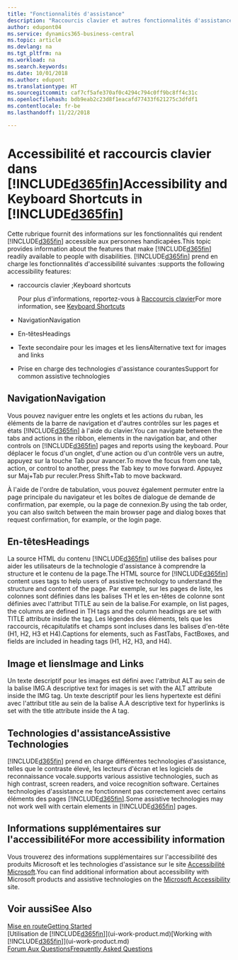 ```yaml
---
title: "Fonctionnalités d'assistance"
description: "Raccourcis clavier et autres fonctionnalités d'assistance."
author: edupont04
ms.service: dynamics365-business-central
ms.topic: article
ms.devlang: na
ms.tgt_pltfrm: na
ms.workload: na
ms.search.keywords: 
ms.date: 10/01/2018
ms.author: edupont
ms.translationtype: HT
ms.sourcegitcommit: caf7cf5afe370af0c4294c794c0ff9bc8ff4c31c
ms.openlocfilehash: bdb9eab2c23d8f1eacafd77433f621275c3dfdf1
ms.contentlocale: fr-be
ms.lasthandoff: 11/22/2018

---
```

# <a name="accessibility-and-keyboard-shortcuts-in-included365finincludesd365finmdmd"></a><span data-ttu-id="2f4b0-103">Accessibilité et raccourcis clavier dans [!INCLUDE[d365fin](includes/d365fin_md.md)]</span><span class="sxs-lookup"><span data-stu-id="2f4b0-103">Accessibility and Keyboard Shortcuts in [!INCLUDE[d365fin](includes/d365fin_md.md)]</span></span>
<span data-ttu-id="2f4b0-104">Cette rubrique fournit des informations sur les fonctionnalités qui rendent [!INCLUDE[d365fin](includes/d365fin_md.md)] accessible aux personnes handicapées.</span><span class="sxs-lookup"><span data-stu-id="2f4b0-104">This topic provides information about the features that make [!INCLUDE[d365fin](includes/d365fin_md.md)] readily available to people with disabilities.</span></span> [!INCLUDE[d365fin](includes/d365fin_md.md)] <span data-ttu-id="2f4b0-105">prend en charge les fonctionnalités d'accessibilité suivantes :</span><span class="sxs-lookup"><span data-stu-id="2f4b0-105">supports the following accessibility features:</span></span>  

-   <span data-ttu-id="2f4b0-106">raccourcis clavier ;</span><span class="sxs-lookup"><span data-stu-id="2f4b0-106">Keyboard shortcuts</span></span>

    <span data-ttu-id="2f4b0-107">Pour plus d'informations, reportez-vous à [Raccourcis clavier](keyboard-shortcuts.md)</span><span class="sxs-lookup"><span data-stu-id="2f4b0-107">For more information, see [Keyboard Shortcuts](keyboard-shortcuts.md)</span></span>

-   <span data-ttu-id="2f4b0-108">Navigation</span><span class="sxs-lookup"><span data-stu-id="2f4b0-108">Navigation</span></span>  

-   <span data-ttu-id="2f4b0-109">En-têtes</span><span class="sxs-lookup"><span data-stu-id="2f4b0-109">Headings</span></span>  

-   <span data-ttu-id="2f4b0-110">Texte secondaire pour les images et les liens</span><span class="sxs-lookup"><span data-stu-id="2f4b0-110">Alternative text for images and links</span></span>  

-   <span data-ttu-id="2f4b0-111">Prise en charge des technologies d'assistance courantes</span><span class="sxs-lookup"><span data-stu-id="2f4b0-111">Support for common assistive technologies</span></span>  

<!-- moved to separate article
##  <a name="Keyboard"></a> Keyboard Shortcuts in the browser
 [!INCLUDE[d365fin](includes/d365fin_md.md)] supports the keyboard shortcuts that are supported by most web browsers. The keyboard shortcuts described here refer to the U.S. keyboard layout. The layout of the keys on other keyboards may not correspond exactly to the keys on a U.S. keyboard.  

|To do this|Press|  
|----------------|-----------|  
|To move focus to the next or previous control or element on a page, such as buttons, fields, or items in a list.|Tab, Shift+Tab|  
|To enable or access the element or control that is in focus.|Enter|  
|To scroll items up and down in a list.|Up Arrow, Down Arrow|  
|To scroll columns of an item left and right in a list.|Left Arrow, Right Arrow|  
|To open a drop-down list or look up a value for a field.|Alt+Down Arrow|  
|To move focus to the next element outside the list.|Ctrl + Enter|  
|To see the transactions that resulted in a calculated value in a field.|Alt+Right Arrow|  

-->

##  <a name="Navigation"></a> <span data-ttu-id="2f4b0-112">Navigation</span><span class="sxs-lookup"><span data-stu-id="2f4b0-112">Navigation</span></span>  
 <span data-ttu-id="2f4b0-113">Vous pouvez naviguer entre les onglets et les actions du ruban, les éléments de la barre de navigation et d'autres contrôles sur les pages et états [!INCLUDE[d365fin](includes/d365fin_md.md)] à l'aide du clavier.</span><span class="sxs-lookup"><span data-stu-id="2f4b0-113">You can navigate between the tabs and actions in the ribbon, elements in the navigation bar, and other controls on [!INCLUDE[d365fin](includes/d365fin_md.md)] pages and reports using the keyboard.</span></span> <span data-ttu-id="2f4b0-114">Pour déplacer le focus d'un onglet, d'une action ou d'un contrôle vers un autre, appuyez sur la touche Tab pour avancer.</span><span class="sxs-lookup"><span data-stu-id="2f4b0-114">To move the focus from one tab, action, or control to another, press the Tab key to move forward.</span></span> <span data-ttu-id="2f4b0-115">Appuyez sur Maj+Tab pur reculer.</span><span class="sxs-lookup"><span data-stu-id="2f4b0-115">Press Shift+Tab to move backward.</span></span>  

 <span data-ttu-id="2f4b0-116">À l'aide de l'ordre de tabulation, vous pouvez également permuter entre la page principale du navigateur et les boîtes de dialogue de demande de confirmation, par exemple, ou la page de connexion.</span><span class="sxs-lookup"><span data-stu-id="2f4b0-116">By using the tab order, you can also switch between the main browser page and dialog boxes that request confirmation, for example, or the login page.</span></span>  

##  <a name="Headings"></a> <span data-ttu-id="2f4b0-117">En-têtes</span><span class="sxs-lookup"><span data-stu-id="2f4b0-117">Headings</span></span>  
 <span data-ttu-id="2f4b0-118">La source HTML du contenu [!INCLUDE[d365fin](includes/d365fin_md.md)] utilise des balises pour aider les utilisateurs de la technologie d'assistance à comprendre la structure et le contenu de la page.</span><span class="sxs-lookup"><span data-stu-id="2f4b0-118">The HTML source for [!INCLUDE[d365fin](includes/d365fin_md.md)] content uses tags to help users of assistive technology to understand the structure and content of the page.</span></span> <span data-ttu-id="2f4b0-119">Par exemple, sur les pages de liste, les colonnes sont définies dans les balises TH et les en-têtes de colonne sont définies avec l'attribut TITLE au sein de la balise.</span><span class="sxs-lookup"><span data-stu-id="2f4b0-119">For example, on list pages, the columns are defined in TH tags and the column headings are set with TITLE attribute inside the tag.</span></span> <span data-ttu-id="2f4b0-120">Les légendes des éléments, tels que les raccourcis, récapitulatifs et champs sont incluses dans les balises d'en-tête (H1, H2, H3 et H4).</span><span class="sxs-lookup"><span data-stu-id="2f4b0-120">Captions for elements, such as FastTabs, FactBoxes, and fields are included in heading tags (H1, H2, H3, and H4).</span></span>  

##  <a name="Images"></a> <span data-ttu-id="2f4b0-121">Image et liens</span><span class="sxs-lookup"><span data-stu-id="2f4b0-121">Image and Links</span></span>  
 <span data-ttu-id="2f4b0-122">Un texte descriptif pour les images est défini avec l'attribut ALT au sein de la balise IMG.</span><span class="sxs-lookup"><span data-stu-id="2f4b0-122">A descriptive text for images is set with the ALT attribute inside the IMG tag.</span></span> <span data-ttu-id="2f4b0-123">Un texte descriptif pour les liens hypertexte est défini avec l'attribut title au sein de la balise A.</span><span class="sxs-lookup"><span data-stu-id="2f4b0-123">A descriptive text for hyperlinks is set with the title attribute inside the A tag.</span></span>  

##  <a name="AssistiveTech"></a> <span data-ttu-id="2f4b0-124">Technologies d'assistance</span><span class="sxs-lookup"><span data-stu-id="2f4b0-124">Assistive Technologies</span></span>  
[!INCLUDE[d365fin](includes/d365fin_md.md)] <span data-ttu-id="2f4b0-125">prend en charge différentes technologies d'assistance, telles que le contraste élevé, les lecteurs d'écran et les logiciels de reconnaissance vocale.</span><span class="sxs-lookup"><span data-stu-id="2f4b0-125">supports various assistive technologies, such as high contrast, screen readers, and voice recognition software.</span></span> <span data-ttu-id="2f4b0-126">Certaines technologies d'assistance ne fonctionnent pas correctement avec certains éléments des pages [!INCLUDE[d365fin](includes/d365fin_md.md)].</span><span class="sxs-lookup"><span data-stu-id="2f4b0-126">Some assistive technologies may not work well with certain elements in [!INCLUDE[d365fin](includes/d365fin_md.md)] pages.</span></span>  

## <a name="for-more-accessibility-information"></a><span data-ttu-id="2f4b0-127">Informations supplémentaires sur l'accessibilité</span><span class="sxs-lookup"><span data-stu-id="2f4b0-127">For more accessibility information</span></span>  
<span data-ttu-id="2f4b0-128">Vous trouverez des informations supplémentaires sur l'accessibilité des produits Microsoft et les technologies d'assistance sur le site [Accessibilité Microsoft](https://go.microsoft.com/fwlink/?LinkId=262160).</span><span class="sxs-lookup"><span data-stu-id="2f4b0-128">You can find additional information about accessibility with Microsoft products and assistive technologies on the [Microsoft Accessibility](https://go.microsoft.com/fwlink/?LinkId=262160) site.</span></span>

## <a name="see-also"></a><span data-ttu-id="2f4b0-129">Voir aussi</span><span class="sxs-lookup"><span data-stu-id="2f4b0-129">See Also</span></span>
[<span data-ttu-id="2f4b0-130">Mise en route</span><span class="sxs-lookup"><span data-stu-id="2f4b0-130">Getting Started</span></span>](product-get-started.md)  
<span data-ttu-id="2f4b0-131">[Utilisation de [!INCLUDE[d365fin](includes/d365fin_md.md)]](ui-work-product.md)</span><span class="sxs-lookup"><span data-stu-id="2f4b0-131">[Working with [!INCLUDE[d365fin](includes/d365fin_md.md)]](ui-work-product.md)</span></span>  
[<span data-ttu-id="2f4b0-132">Forum Aux Questions</span><span class="sxs-lookup"><span data-stu-id="2f4b0-132">Frequently Asked Questions</span></span>](across-faq.md)  

